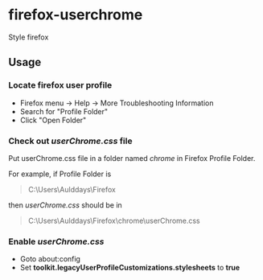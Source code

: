 # firefox-userchrome
Style firefox

## Usage

### Locate firefox user profile
* Firefox menu -> Help -> More Troubleshooting Information
* Search for "Profile Folder"
* Click "Open Folder"

### Check out *userChrome.css* file
Put userChrome.css file in a folder named *chrome* in Firefox Profile Folder.

For example, if Profile Folder is
> C:\Users\Aulddays\Firefox

then *userChrome.css* should be in
> C:\Users\Aulddays\Firefox\chrome\userChrome.css

### Enable *userChrome.css*
* Goto about:config
* Set **toolkit.legacyUserProfileCustomizations.stylesheets** to **true**
